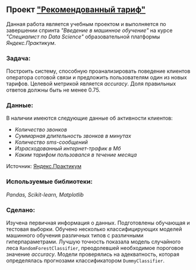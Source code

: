 ## Проект ["Рекомендованный тариф"](https://github.com/maresin/yandex_practicum/blob/main/Recommended%20Tariff/mobile_notebook.ipynb)
Данная работа является учебным проектом и выполняется по завершении спринта _"Введение в машинное обучение"_ на курсе _"Специалист по Data Science"_ образовательной платформы _Яндекс.Практикум_.   
### Задача:
Построить систему, способную проанализировать поведение клиентов оператора сотовой связи и предложить пользователям один из новых тарифов. Целевой метрикой является  _accuracy_. Доля правильных ответов должны быть не менее 0.75.
### Данные:
В наличии имеются следующие данные об активности клиентов:  
- _Количество звонков_
- _Суммарная длительность звонков в минутах_
- _Количество sms-сообщений_
- _Израсходованный интернет-трафик в Мб_
- _Каким тарифом пользовался в течение месяца_

Источник: [Яндекс.Практикум](https://practicum.yandex.ru/data-scientist/)
### Используемые библиотеки:
*Pandas, Scikit-learn, Matplotlib*
### Сделано:
Изучена первичная информация о данных. Подготовлены обучающая и тестовая выборки. Обучено несколько классифицирующих моделей машинного обучения различных типов с различными гиперпараметрами. Лучшую точность показала модель случайного леса `RandomForestClassifier`, преодолевшей необходимое пороговое значение _accuracy_. Модели проверялись на адекватность, которая определялась прогнозами классификатором `DummyClassifier`.
